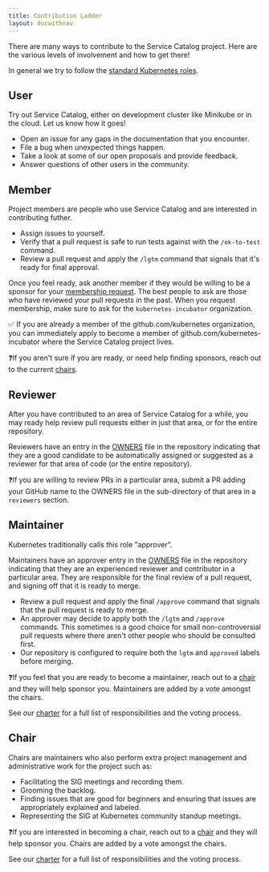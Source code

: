 ```yaml
---
title: Contribution Ladder
layout: docwithnav
---
```


There are many ways to contribute to the Service Catalog project. Here are the
various levels of involvement and how to get there!

In general we try to follow the [standard Kubernetes roles](https://github.com/kubernetes/community/blob/master/community-membership.md).

## User
Try out Service Catalog, either on development cluster like Minikube or in the 
cloud. Let us know how it goes!

  * Open an issue for any gaps in the documentation that you encounter.
  * File a bug when unexpected things happen.
  * Take a look at some of our open proposals and provide feedback.
  * Answer questions of other users in the community.

## Member
Project members are people who use Service Catalog and are interested in contributing
futher.

* Assign issues to yourself.
* Verify that a pull request is safe to run tests against with the `/ok-to-test`
  command.
* Review a pull request and apply the `/lgtm` command that signals that it's
  ready for final approval.

Once you feel ready, ask another member if they would be willing to be a sponsor
for your [membership request](https://github.com/kubernetes/org/issues/new?template=membership.md&title=REQUEST%3A%20New%20membership%20for%20%3Cyour-GH-handle%3E).
The best people to ask are those who have reviewed your pull requests in the past.
When you request membership, make sure to ask for the `kubernetes-incubator` 
organization.
 
✅ If you are already a member of the github.com/kubernetes organization, you can
immediately apply to become a member of github.com/kubernetes-incubator where
the Service Catalog project lives.

❓If you aren't sure if you are ready, or need help finding sponsors, reach out
to the current [chairs][chairs].

## Reviewer
After you have contributed to an area of Service Catalog for a while, you may
ready help review pull requests either in just that area, or for the entire 
repository.

Reviewers have an entry in the [OWNERS](https://github.com/kubernetes/community/blob/master/contributors/guide/owners.md)
file in the repository indicating that they are a good candidate to be 
automatically assigned or suggested as a reviewer for that area of code 
(or the entire repository).

❓If you are willing to review PRs in a particular area, submit a PR adding
your GitHub name to the OWNERS file in the sub-directory of that area in a 
`reviewers` section.

## Maintainer
Kubernetes traditionally calls this role "approver".

Maintainers have an approver entry in the [OWNERS](https://github.com/kubernetes/community/blob/master/contributors/guide/owners.md)
file in the repository indicating that they are an experienced reviewer and
contributor in a particular area. They are responsible for the final review of 
a pull request, and signing off that it is ready to merge.

* Review a pull request and apply the final `/approve` command that signals 
  that the pull request is ready to merge.
* An approver may decide to apply both the `/lgtm` and `/approve` commands. This
  sometimes is a good choice for small non-controversial pull requests where
  there aren't other people who should be consulted first.
* Our repository is configured to require both the `lgtm` and `approved` labels
  before merging. 

❓If you feel that you are ready to become a maintainer, reach out to a [chair][chairs]
and they will help sponsor you. Maintainers are added by a vote amongst the chairs.

See our [charter][charter] for a full list of responsibilities and the voting process.

## Chair
Chairs are maintainers who also perform extra project management and 
administrative work for the project such as:

* Facilitating the SIG meetings and recording them.
* Grooming the backlog.
* Finding issues that are good for beginners and ensuring that issues are
  appropriately explained and labeled.
* Representing the SIG at Kubernetes community standup meetings.

❓If you are interested in becoming a chair, reach out to a [chair][chairs]
and they will help sponsor you. Chairs are added by a vote amongst the chairs.

See our [charter][charter] for a full list of responsibilities and the voting process.

[charter]: https://github.com/kubernetes/community/blob/master/sig-service-catalog/charter.md
[chairs]: https://github.com/kubernetes/community/blob/master/sig-service-catalog/README.md#chairs
